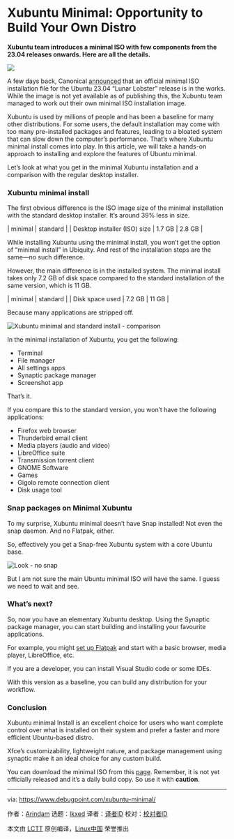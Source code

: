 [#]: subject: "Xubuntu Minimal: Opportunity to Build Your Own Distro"
[#]: via: "https://www.debugpoint.com/xubuntu-minimal/"
[#]: author: "Arindam https://www.debugpoint.com/author/admin1/"
[#]: collector: "lkxed"
[#]: translator: "geekpi"
[#]: reviewer: " "
[#]: publisher: " "
[#]: url: " "

Xubuntu Minimal: Opportunity to Build Your Own Distro
======

**Xubuntu team introduces a minimal ISO with few components from the 23.04 releases onwards. Here are all the details.**

![][1]

A few days back, Canonical [announced][2] that an official minimal ISO installation file for the Ubuntu 23.04 “Lunar Lobster” release is in the works. While the image is not yet available as of publishing this, the Xubuntu team managed to work out their own minimal ISO installation image.

Xubuntu is used by millions of people and has been a baseline for many other distributions. For some users, the default installation may come with too many pre-installed packages and features, leading to a bloated system that can slow down the computer’s performance. That’s where Xubuntu minimal install comes into play. In this article, we will take a hands-on approach to installing and explore the features of Ubuntu minimal.

Let’s look at what you get in the minimal Xubuntu installation and a comparison with the regular desktop installer.

### Xubuntu minimal install

The first obvious difference is the ISO image size of the minimal installation with the standard desktop installer. It’s around 39% less in size.

| minimal | standard |
| Desktop installer (ISO) size | 1.7 GB | 2.8 GB |

While installing Xubuntu using the minimal install, you won’t get the option of “minimal install” in Ubiquity. And rest of the installation steps are the same—no such difference.

However, the main difference is in the installed system. The minimal install takes only 7.2 GB of disk space compared to the standard installation of the same version, which is 11 GB.

| minimal | standard |
| Disk space used | 7.2 GB | 11 GB |

Because many applications are stripped off.

![Xubuntu minimal and standard install - comparison][3]

In the minimal installation of Xubuntu, you get the following:

- Terminal
- File manager
- All settings apps
- Synaptic package manager
- Screenshot app

That’s it.

If you compare this to the standard version, you won’t have the following applications:

- Firefox web browser
- Thunderbird email client
- Media players (audio and video)
- LibreOffice suite
- Transmission torrent client
- GNOME Software
- Games
- Gigolo remote connection client
- Disk usage tool

### Snap packages on Minimal Xubuntu

To my surprise, Xubuntu minimal doesn’t have Snap installed! Not even the snap daemon. And no Flatpak, either.

So, effectively you get a Snap-free Xubuntu system with a core Ubuntu base.

![Look - no snap][4]

But I am not sure the main Ubuntu minimal ISO will have the same. I guess we need to wait and see.

### What’s next?

So, now you have an elementary Xubuntu desktop. Using the Synaptic package manager, you can start building and installing your favourite applications.

For example, you might [set up Flatpak][5] and start with a basic browser, media player, LibreOffice, etc.

If you are a developer, you can install Visual Studio code or some IDEs.

With this version as a baseline, you can build any distribution for your workflow.

### Conclusion

Xubuntu minimal Install is an excellent choice for users who want complete control over what is installed on their system and prefer a faster and more efficient Ubuntu-based distro.

Xfce’s customizability, lightweight nature, and package management using synaptic make it an ideal choice for any custom build.

You can download the minimal ISO from this [page][6]. Remember, it is not yet officially released and it’s a daily build copy. So use it with **caution**.

--------------------------------------------------------------------------------

via: https://www.debugpoint.com/xubuntu-minimal/

作者：[Arindam][a]
选题：[lkxed][b]
译者：[译者ID](https://github.com/译者ID)
校对：[校对者ID](https://github.com/校对者ID)

本文由 [LCTT](https://github.com/LCTT/TranslateProject) 原创编译，[Linux中国](https://linux.cn/) 荣誉推出

[a]: https://www.debugpoint.com/author/admin1/
[b]: https://github.com/lkxed/
[1]: https://www.debugpoint.com/wp-content/uploads/2023/03/xubuntu1.jpg
[2]: https://debugpointnews.com/ubuntu-mini-iso-announcement/
[3]: https://www.debugpoint.com/wp-content/uploads/2023/03/Xubuntu-minimal-and-standard-install-comparison.jpg
[4]: https://www.debugpoint.com/wp-content/uploads/2023/03/Look-no-snap.jpg
[5]: https://www.debugpoint.com/how-to-install-flatpak-apps-ubuntu-linux/
[6]: https://cdimage.ubuntu.com/xubuntu/daily-live/current/